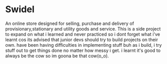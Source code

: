 # Swidel
An online store designed for selling, purchase and delivery of provisionary,stationary and utility goods and service. This is a side project to expand on what i learned and never practiced so i dont forget what i've learnt cos its advised that junior devs should try to build projects on their own. have been having difficulties in implementing stuff buh as i build, i try stuff out to get things done no matter how messy i get. i learnt it's good to always be the cow so im goona be that cow(o_o).
